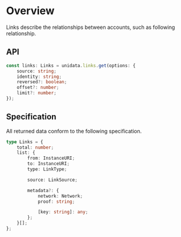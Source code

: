 # Overview

<Logos type="Links" />

Links describe the relationships between accounts, such as following relationship.

## API

```ts
const links: Links = unidata.links.get(options: {
    source: string;
    identity: string;
    reversed?: boolean;
    offset?: number;
    limit?: number;
});
```

## Specification

All returned data conform to the following specification.

```ts
type Links = {
    total: number;
    list: {
        from: InstanceURI;
        to: InstanceURI;
        type: LinkType;

        source: LinkSource;

        metadata?: {
            network: Network;
            proof: string;

            [key: string]: any;
        };
    }[];
};
```
